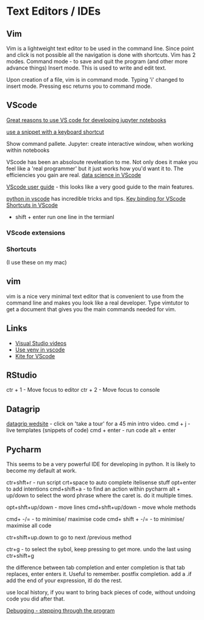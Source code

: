 # Text Editors / IDEs

## Vim
Vim is a lightweight text editor to be used in the command line. Since point and click is not possible all the
navigation is done with shortcuts.
Vim has 2 modes.
Command mode - to save and quit the program (and other more advance things)
Insert mode. This is used to write and edit text.

Upon creation of a file, vim is in command mode. Typing 'i' changed to insert mode.
Pressing esc returns you to command mode.

## VScode

[Great reasons to use VS code for developing jupyter notebooks](https://pbpython.com/vscode-notebooks.html)

[use a snippet with a keyboard shortcut](https://stackoverflow.com/questions/39333639/visual-studio-code-snippet-as-keyboard-shortcut-key)

Show command pallete. Jupyter: create interactive window, when working within notebooks

VScode has been an absoloute reveleation to me. Not only does it make you feel like a 'real programmer' but it just works how you'd want it to. The efficiencies you gain are real. 
[data science in VScode](https://code.visualstudio.com/docs/datascience/overview)

[VScode user guide](https://code.visualstudio.com/docs/editor/codebasics) - this looks like a very good guide to the main features.

[python in vscode](https://code.visualstudio.com/docs/python/editing) has incredible tricks and tips. 
[Key binding for VScode](https://code.visualstudio.com/docs/getstarted/keybindings#_keyboard-shortcuts-reference)
[Shortcuts in VScode](https://code.visualstudio.com/shortcuts/keyboard-shortcuts-macos.pdf)

* shift + enter
run one line in the termianl

### VScode extensions

### Shortcuts
(I use these on my mac)


## vim
vim is a nice very minimal text editor that is convenient to use from the command line and makes you look like a real developer.
Type vimtutor to get a document that gives you the main commands needed for vim. 

## Links

* [Visual Studio videos](https://code.visualstudio.com/docs/introvideos/codeediting)
* [Use venv in vscode](https://code.visualstudio.com/docs/python/environments)
* [Kite for VScode](https://help.kite.com/article/69-using-the-vs-code-plugin)


## RStudio

ctr + 1 - Move focus to editor
ctr + 2 - Move focus to console

## Datagrip
[datagrip wedsite](https://www.jetbrains.com/datagrip/) - click on 'take a tour' for a 45 min intro video.
cmd + j - live templates (snippets of code)
cmd + enter - run code
alt + enter

## Pycharm
This seems to be a very powerful IDE for developing in python. It is likely to become my default at work.

ctr+shft+r - run script
crt+space to auto complete itelisense stuff
opt+enter to add intentions
cmd+shift+a - to find an action within pycharm
alt + up/down to select the word phrase where the caret is. do it multiple times. 

opt+shft+up/down - move lines
cmd+shft+up/down - move whole methods

cmd+ -/= - to minimise/ maximise code
cmd+ shift +  -/= - to minimise/ maximise all code

ctr+shift+up.down to go to next /previous method

ctr+g - to select the sybol, keep pressing to get more. undo the last using ctr+shift+g

the difference between tab completion and enter completion is that tab replaces, enter enters it. Useful to remember. 
postfix completion. add a .if add the end of your expression, itl do the rest. 

use local history, if you want to bring back pieces of code, without undoing code you did after that. 

[Debugging - stepping through the program](https://www.jetbrains.com/help/pycharm/stepping-through-the-program.html)
